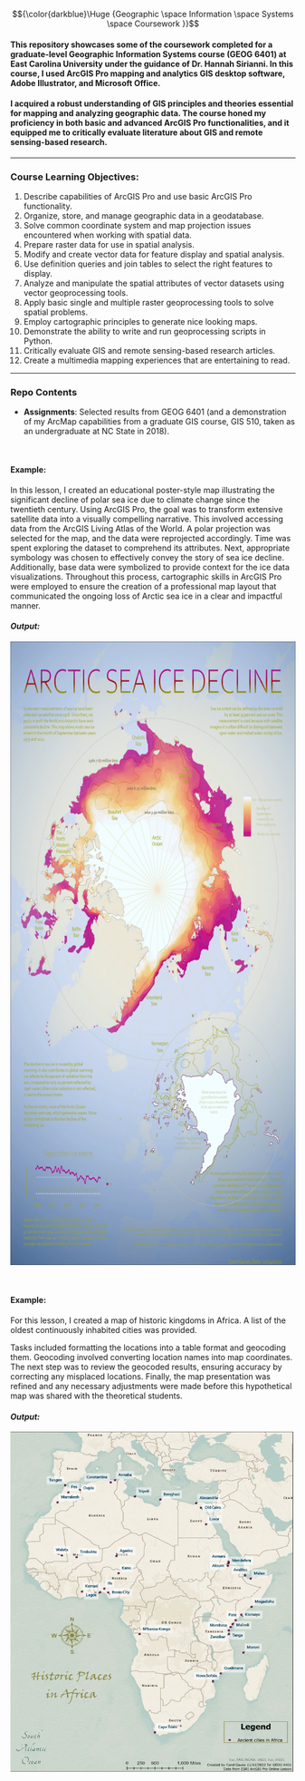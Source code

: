 $${\color{darkblue}\Huge {Geographic \space Information \space Systems \space Coursework }}$$   

#### This repository showcases some of the coursework completed for a graduate-level Geographic Information Systems course (GEOG 6401) at East Carolina University under the guidance of Dr. Hannah Sirianni. In this course, I used ArcGIS Pro mapping and analytics GIS desktop software, Adobe Illustrator, and Microsoft Office. 
#### I acquired a robust understanding of GIS principles and theories essential for mapping and analyzing geographic data. The course honed my proficiency in both basic and advanced ArcGIS Pro functionalities, and it equipped me to critically evaluate literature about GIS and remote sensing-based research.

--- 

### Course Learning Objectives: 
1. Describe capabilities of ArcGIS Pro and use basic ArcGIS Pro functionality. 
2. Organize, store, and manage geographic data in a geodatabase.
3. Solve common coordinate system and map projection issues encountered when working with spatial data.
4. Prepare raster data for use in spatial analysis.
5. Modify and create vector data for feature display and spatial analysis.
6. Use definition queries and join tables to select the right features to display.
7. Analyze and manipulate the spatial attributes of vector datasets using vector geoprocessing tools.
8. Apply basic single and multiple raster geoprocessing tools to solve spatial problems.
9. Employ cartographic principles to generate nice looking maps.
10. Demonstrate the ability to write and run geoprocessing scripts in Python. 
11. Critically evaluate GIS and remote sensing-based research articles.
12. Create a multimedia mapping experiences that are entertaining to read.

---
### Repo Contents
- **Assignments**: Selected results from GEOG 6401 (and a demonstration of my ArcMap capabilities from a graduate GIS course, GIS 510, taken as an undergraduate at NC State in 2018).
  
&nbsp;
#### Example:
In this lesson, I created an educational poster-style map illustrating the significant decline of polar sea ice due to climate change since the twentieth century. Using ArcGIS Pro, the goal was to transform extensive satellite data into a visually compelling narrative.
This involved accessing data from the ArcGIS Living Atlas of the World. A polar projection was selected for the map, and the data were reprojected accordingly. Time was spent exploring the dataset to comprehend its attributes. Next, appropriate symbology was chosen to effectively convey the story of sea ice decline. Additionally, base data were symbolized to provide context for the ice data visualizations.
Throughout this process, cartographic skills in ArcGIS Pro were employed to ensure the creation of a professional map layout that communicated the ongoing loss of Arctic sea ice in a clear and impactful manner.

#### *Output:*
<img src="https://github.com/gausec/GIS/blob/main/Assignments/Module8_CarolGause.jpg" width="900" height="1100">

&nbsp;

#### Example:
For this lesson, I created a map of historic kingdoms in Africa. A list of the oldest continuously inhabited cities was provided.

Tasks included formatting the locations into a table format and geocoding them. Geocoding involved converting location names into map coordinates. The next step was to review the geocoded results, ensuring accuracy by correcting any misplaced locations. Finally, the map presentation was refined and any necessary adjustments were made before this hypothetical map was shared with the theoretical students.
#### *Output:*
<img src="https://github.com/gausec/GIS/blob/main/Assignments/Module12_CarolGause.jpg" width="500" height="600">
